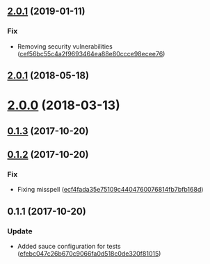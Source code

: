 <a name="2.0.1"></a>
## [2.0.1](https://github.com/advanced-rest-client/cookie-details/compare/2.0.0-preview...2.0.1) (2019-01-11)


### Fix

* Removing security vulnerabilities ([cef56bc55c4a2f9693464ea88e80ccce98ecee76](https://github.com/advanced-rest-client/cookie-details/commit/cef56bc55c4a2f9693464ea88e80ccce98ecee76))



<a name="2.0.1"></a>
## [2.0.1](https://github.com/advanced-rest-client/cookie-details/compare/1.0.0...2.0.1) (2018-05-18)




<a name="2.0.0"></a>
# [2.0.0](https://github.com/advanced-rest-client/cookie-details/compare/1.0.0...2.0.0) (2018-03-13)




<a name="0.1.3"></a>
## [0.1.3](https://github.com/advanced-rest-client/cookie-details/compare/0.1.2...0.1.3) (2017-10-20)




<a name="0.1.2"></a>
## [0.1.2](https://github.com/advanced-rest-client/cookie-details/compare/0.1.1...0.1.2) (2017-10-20)


### Fix

* Fixing misspell ([ecf4fada35e75109c4404760076814fb7bfb168d](https://github.com/advanced-rest-client/cookie-details/commit/ecf4fada35e75109c4404760076814fb7bfb168d))



<a name="0.1.1"></a>
## 0.1.1 (2017-10-20)


### Update

* Added sauce configuration for tests ([efebc047c26b670c9066fa0d518c0de320f81015](https://github.com/advanced-rest-client/cookie-details/commit/efebc047c26b670c9066fa0d518c0de320f81015))



